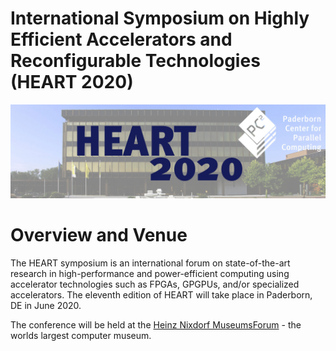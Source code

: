 # International Symposium on Highly Efficient Accelerators and Reconfigurable Technologies (HEART 2020)
![Location of the Symposium](img/home-header.jpg)

# Overview and Venue

The HEART symposium is an international forum on state-of-the-art research in high-performance and power-efficient computing using accelerator technologies such as FPGAs, GPGPUs, and/or specialized accelerators. The eleventh edition of HEART will take place in Paderborn, DE in June 2020.

The conference will be held at the [Heinz Nixdorf MuseumsForum](https://www.hnf.de/en/home.html) - the worlds largest computer museum.
